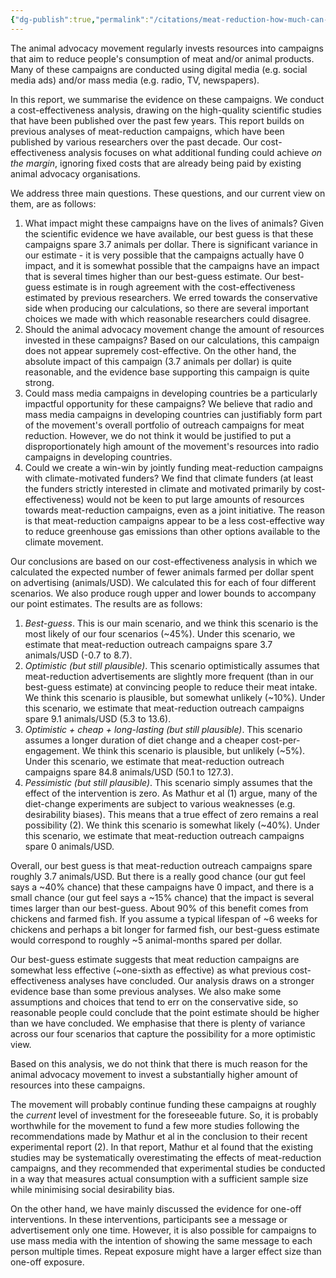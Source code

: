 ```yaml
---
{"dg-publish":true,"permalink":"/citations/meat-reduction-how-much-can-digital-media-and-mass-media-help-animal-ask/","created":"2025-10-01T10:17:51.054+01:00","updated":"2025-10-01T10:53:35.707+01:00"}
---
```


The animal advocacy movement regularly invests resources into campaigns that aim to reduce people's consumption of meat and/or animal products. Many of these campaigns are conducted using digital media (e.g. social media ads) and/or mass media (e.g. radio, TV, newspapers).

In this report, we summarise the evidence on these campaigns. We conduct a cost-effectiveness analysis, drawing on the high-quality scientific studies that have been published over the past few years. This report builds on previous analyses of meat-reduction campaigns, which have been published by various researchers over the past decade. Our cost-effectiveness analysis focuses on what additional funding could achieve *on the margin*, ignoring fixed costs that are already being paid by existing animal advocacy organisations.

We address three main questions. These questions, and our current view on them, are as follows:

1.  What impact might these campaigns have on the lives of animals? Given the scientific evidence we have available, our best guess is that these campaigns spare 3.7 animals per dollar. There is significant variance in our estimate - it is very possible that the campaigns actually have 0 impact, and it is somewhat possible that the campaigns have an impact that is several times higher than our best-guess estimate. Our best-guess estimate is in rough agreement with the cost-effectiveness estimated by previous researchers. We erred towards the conservative side when producing our calculations, so there are several important choices we made with which reasonable researchers could disagree.
2.  Should the animal advocacy movement change the amount of resources invested in these campaigns? Based on our calculations, this campaign does not appear supremely cost-effective. On the other hand, the absolute impact of this campaign (3.7 animals per dollar) is quite reasonable, and the evidence base supporting this campaign is quite strong.
3.  Could mass media campaigns in developing countries be a particularly impactful opportunity for these campaigns? We believe that radio and mass media campaigns in developing countries can justifiably form part of the movement's overall portfolio of outreach campaigns for meat reduction. However, we do not think it would be justified to put a disproportionately high amount of the movement's resources into radio campaigns in developing countries.
4.  Could we create a win-win by jointly funding meat-reduction campaigns with climate-motivated funders? We find that climate funders (at least the funders strictly interested in climate and motivated primarily by cost-effectiveness) would not be keen to put large amounts of resources towards meat-reduction campaigns, even as a joint initiative. The reason is that meat-reduction campaigns appear to be a less cost-effective way to reduce greenhouse gas emissions than other options available to the climate movement.

Our conclusions are based on our cost-effectiveness analysis in which we calculated the expected number of fewer animals farmed per dollar spent on advertising (animals/USD). We calculated this for each of four different scenarios. We also produce rough upper and lower bounds to accompany our point estimates. The results are as follows:

1.  *Best-guess*. This is our main scenario, and we think this scenario is the most likely of our four scenarios (~45%). Under this scenario, we estimate that meat-reduction outreach campaigns spare 3.7 animals/USD (-0.7 to 8.7).
2.  *Optimistic (but still plausible)*. This scenario optimistically assumes that meat-reduction advertisements are slightly more frequent (than in our best-guess estimate) at convincing people to reduce their meat intake. We think this scenario is plausible, but somewhat unlikely (~10%). Under this scenario, we estimate that meat-reduction outreach campaigns spare 9.1 animals/USD (5.3 to 13.6).
3.  *Optimistic + cheap + long-lasting (but still plausible)*. This scenario assumes a longer duration of diet change and a cheaper cost-per-engagement. We think this scenario is plausible, but unlikely (~5%). Under this scenario, we estimate that meat-reduction outreach campaigns spare 84.8 animals/USD (50.1 to 127.3).
4.  *Pessimistic (but still plausible)*. This scenario simply assumes that the effect of the intervention is zero. As Mathur et al (1) argue, many of the diet-change experiments are subject to various weaknesses (e.g. desirability biases). This means that a true effect of zero remains a real possibility (2). We think this scenario is somewhat likely (~40%). Under this scenario, we estimate that meat-reduction outreach campaigns spare 0 animals/USD.

Overall, our best guess is that meat-reduction outreach campaigns spare roughly 3.7 animals/USD. But there is a really good chance (our gut feel says a ~40% chance) that these campaigns have 0 impact, and there is a small chance (our gut feel says a ~15% chance) that the impact is several times larger than our best-guess. About 90% of this benefit comes from chickens and farmed fish. If you assume a typical lifespan of ~6 weeks for chickens and perhaps a bit longer for farmed fish, our best-guess estimate would correspond to roughly ~5 animal-months spared per dollar.

Our best-guess estimate suggests that meat reduction campaigns are somewhat less effective (~one-sixth as effective) as what previous cost-effectiveness analyses have concluded. Our analysis draws on a stronger evidence base than some previous analyses. We also make some assumptions and choices that tend to err on the conservative side, so reasonable people could conclude that the point estimate should be higher than we have concluded. We emphasise that there is plenty of variance across our four scenarios that capture the possibility for a more optimistic view.

Based on this analysis, we do not think that there is much reason for the animal advocacy movement to invest a substantially higher amount of resources into these campaigns. 

The movement will probably continue funding these campaigns at roughly the *current* level of investment for the foreseeable future. So, it is probably worthwhile for the movement to fund a few more studies following the recommendations made by Mathur et al in the conclusion to their recent experimental report (2). In that report, Mathur et al found that the existing studies may be systematically overestimating the effects of meat-reduction campaigns, and they recommended that experimental studies be conducted in a way that measures actual consumption with a sufficient sample size while minimising social desirability bias.

On the other hand, we have mainly discussed the evidence for one-off interventions. In these interventions, participants see a message or advertisement only one time. However, it is also possible for campaigns to use mass media with the intention of showing the same message to each person multiple times. Repeat exposure might have a larger effect size than one-off exposure.